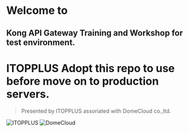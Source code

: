# Welcome to
## Kong API Gateway Training and Workshop for test environment.

# ITOPPLUS Adopt this repo to use before move on to production servers.


> Presented by ITOPPLUS assoriated with DomeCloud co.,ltd.

![ITOPPLUS](https://www.itopplus.com/images/LOGO_ITOPPLUS_GREEN.png)
![DomeCloud](https://avatars.githubusercontent.com/u/16351976?s=200&v=4)

